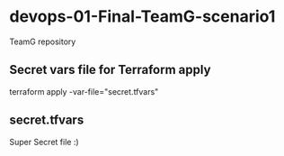 # devops-01-Final-TeamG-scenario1
TeamG repository

## Secret vars file for Terraform apply
terraform apply -var-file="secret.tfvars"

## secret.tfvars
Super Secret file :)